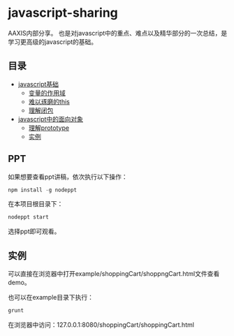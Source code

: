 javascript-sharing
==================

AAXIS内部分享。
也是对javascript中的重点、难点以及精华部分的一次总结，是学习更高级的javascript的基础。


## 目录

* [javascript基础](sections/section1/section1.md)
   * [变量的作用域](sections/section1/scope.md)
   * [难以琢磨的this](sections/section1/this.md)
   * [理解闭包](sections/section1/closure.md)
* [javascript中的面向对象](sections/section2/section2.md)
   * [理解prototype](sections/section2/prototype.md)
   * [实例](sections/section2/example.md)


## PPT

如果想要查看ppt讲稿，依次执行以下操作：
```javascript
npm install -g nodeppt
````

在本项目根目录下：
```javascript
nodeppt start
````
选择ppt即可观看。


## 实例

可以直接在浏览器中打开example/shoppingCart/shoppngCart.html文件查看demo。

也可以在example目录下执行：
```javascript
grunt
````
在浏览器中访问：127.0.0.1:8080/shoppingCart/shoppingCart.html
